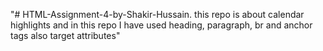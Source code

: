 "# HTML-Assignment-4-by-Shakir-Hussain. 
this repo is about calendar highlights and in this repo I have used heading, paragraph, br and anchor tags also target attributes"
